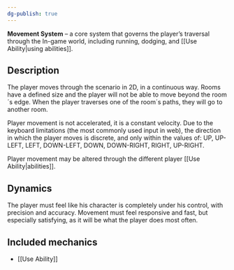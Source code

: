 ```yaml
---
dg-publish: true
---
```

**Movement System** – a core system that governs the player’s traversal through the In-game world, including running, dodging, and [[Use Ability|using abilities]].

## Description
The player moves through the scenario in 2D, in a continuous way. Rooms have a defined size and the player will not be able to move beyond the room´s edge.
When the player traverses one of the room´s paths, they will go to another room.

Player movement is not accelerated, it is a constant velocity. Due to the keyboard limitations (the most commonly used input in web), the direction in which the player moves is discrete, and only within the values of: UP, UP-LEFT, LEFT, DOWN-LEFT, DOWN, DOWN-RIGHT, RIGHT, UP-RIGHT.

Player movement may be altered through the different player [[Use Ability|abilities]].

## Dynamics 
The player must feel like his character is completely under his control, with precision and accuracy. Movement must feel responsive and fast, but especially satisfying, as it will be what the player does most often.


## Included mechanics
- [[Use Ability]]